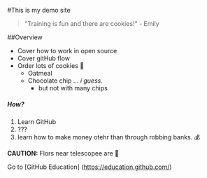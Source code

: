 #This is my demo site

> "Training is fun and there are cookies!" - Emily

##Overview

* Cover how to work in open source
* Cover gitHub flow
* Order lots of cookies :cookie:
  * Oatmeal
  * Chocolate chip ... *i guess*.
    * but not with many chips

##### How?

1. Learn GitHub
2. ???
3. learn how to make money otehr than through robbing banks. :moneybag:

**CAUTION:** Flors near telescopee are :construction:

Go to [GitHub Education] (https://education.github.com/)
